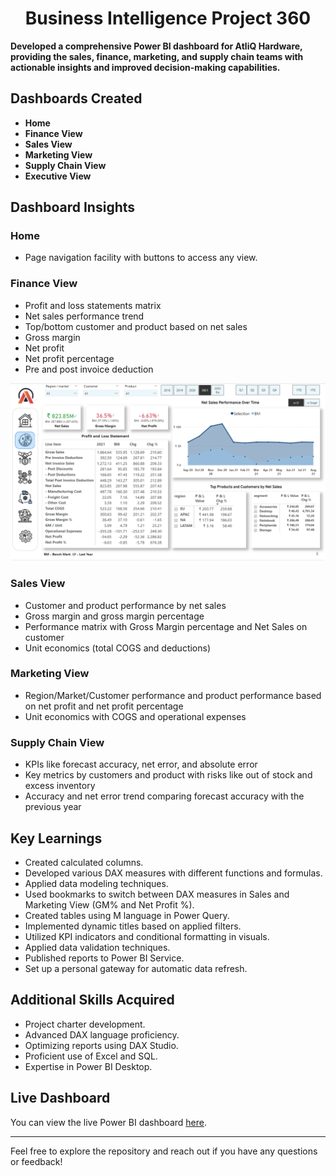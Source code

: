 <h1 align="center">Business Intelligence Project 360</h1>

**Developed a comprehensive Power BI dashboard for AtliQ Hardware, providing the sales, finance, marketing, and supply chain teams with actionable insights and improved decision-making capabilities.**

## Dashboards Created

- **Home**
- **Finance View**
- **Sales View**
- **Marketing View**
- **Supply Chain View**
- **Executive View**

## Dashboard Insights

### Home
- Page navigation facility with buttons to access any view.

### Finance View
- Profit and loss statements matrix
- Net sales performance trend
- Top/bottom customer and product based on net sales
- Gross margin
- Net profit
- Net profit percentage
- Pre and post invoice deduction

  
![Finace.png](https://github.com/RubyaAfrin/Business_Intelligence_Project_360/blob/main/reports/finance_view.png)
### Sales View
- Customer and product performance by net sales
- Gross margin and gross margin percentage
- Performance matrix with Gross Margin percentage and Net Sales on customer
- Unit economics (total COGS and deductions)

### Marketing View
- Region/Market/Customer performance and product performance based on net profit and net profit percentage
- Unit economics with COGS and operational expenses

### Supply Chain View
- KPIs like forecast accuracy, net error, and absolute error
- Key metrics by customers and product with risks like out of stock and excess inventory
- Accuracy and net error trend comparing forecast accuracy with the previous year

## Key Learnings

- Created calculated columns.
- Developed various DAX measures with different functions and formulas.
- Applied data modeling techniques.
- Used bookmarks to switch between DAX measures in Sales and Marketing View (GM% and Net Profit %).
- Created tables using M language in Power Query.
- Implemented dynamic titles based on applied filters.
- Utilized KPI indicators and conditional formatting in visuals.
- Applied data validation techniques.
- Published reports to Power BI Service.
- Set up a personal gateway for automatic data refresh.

## Additional Skills Acquired

- Project charter development.
- Advanced DAX language proficiency.
- Optimizing reports using DAX Studio.
- Proficient use of Excel and SQL.
- Expertise in Power BI Desktop.

## Live Dashboard

You can view the live Power BI dashboard [here](https://app.powerbi.com/view?r=eyJrIjoiYTVlYTBhYTQtZDM4OS00ZmJmLThhOWMtMGEyZDc2YmQ0YmVkIiwidCI6ImM2ZTU0OWIzLTVmNDUtNDAzMi1hYWU5LWQ0MjQ0ZGM1YjJjNCJ9).

---

Feel free to explore the repository and reach out if you have any questions or feedback!
